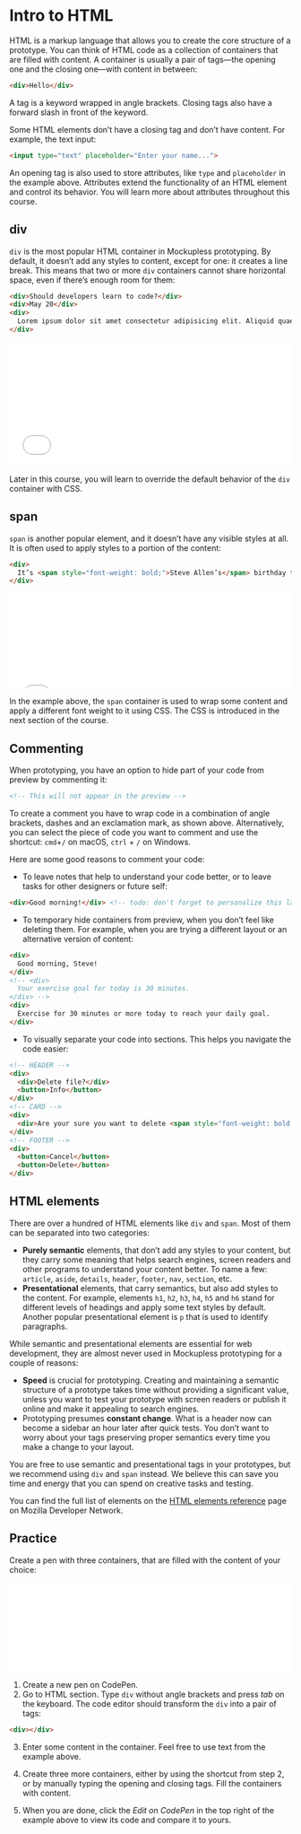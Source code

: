 # Intro to HTML

HTML is a markup language that allows you to create the core structure of a prototype. You can think of HTML code as a collection of containers that are filled with content. A container is usually a pair of tags—the opening one and the closing one—with content in between:

```html
<div>Hello</div>
```

A tag is a keyword wrapped in angle brackets. Closing tags also have a forward slash in front of the keyword.

Some HTML elements don’t have a closing tag and don’t have content. For example, the text input:

```html
<input type="text" placeholder="Enter your name...">
```

An opening tag is also used to store attributes, like `type` and `placeholder` in the example above. Attributes extend the functionality of an HTML element and control its behavior. You will learn more about attributes throughout this course.

## div

`div` is the most popular HTML container in Mockupless prototyping. By default, it doesn’t add any styles to content, except for one: it creates a line break. This means that two or more `div` containers cannot share horizontal space, even if there’s enough room for them:

```html
<div>Should developers learn to code?</div>
<div>May 20</div>
<div>
  Lorem ipsum dolor sit amet consectetur adipisicing elit. Aliquid quaerat rem nesciunt alias! Ab harum distinctio repellat natus eum illum!
</div>
```

<iframe height="222" style="width: 100%;" scrolling="no" title="Core—Containers" src="//codepen.io/andgordy/embed/gJOgvb/?height=222&theme-id=36403&default-tab=result" frameborder="no" allowtransparency="true" allowfullscreen="true">
  See the Pen <a href='https://codepen.io/andgordy/pen/gJOgvb/'>Core—Containers</a> by And Gordy
  (<a href='https://codepen.io/andgordy'>@andgordy</a>) on <a href='https://codepen.io'>CodePen</a>.
</iframe>

Later in this course, you will learn to override the default behavior of the `div` container with CSS.

## span

`span` is another popular element, and it doesn’t have any visible styles at all. It is often used to apply styles to a portion of the content:

```html
<div>
  It’s <span style="font-weight: bold;">Steve Allen’s</span> birthday today!
</div>
```

<iframe height="170" style="width: 100%;" scrolling="no" title="Core—Containers, span" src="//codepen.io/andgordy/embed/KLNjOQ/?height=170&theme-id=36403&default-tab=result" frameborder="no" allowtransparency="true" allowfullscreen="true">
  See the Pen <a href='https://codepen.io/andgordy/pen/KLNjOQ/'>Core—Containers, span</a> by And Gordy
  (<a href='https://codepen.io/andgordy'>@andgordy</a>) on <a href='https://codepen.io'>CodePen</a>.
</iframe>

In the example above, the `span` container is used to wrap some content and apply a different font weight to it using CSS. The CSS is introduced in the next section of the course.

## Commenting

When prototyping, you have an option to hide part of your code from preview by commenting it:

```html
<!-- This will not appear in the preview -->
```

To create a comment you have to wrap code in a combination of angle brackets, dashes and an exclamation mark, as shown above. Alternatively, you can select the piece of code you want to comment and use the shortcut: `cmd`+`/` on macOS, `ctrl` + `/` on Windows.

Here are some good reasons to comment your code:

- To leave notes that help to understand your code better, or to leave tasks for other designers or future self:

```html
<div>Good morning!</div> <!-- todo: don't forget to personalize this later -->
```

- To temporary hide containers from preview, when you don’t feel like deleting them. For example, when you are trying a different layout or an alternative version of content:

```html
<div>
  Good morning, Steve!
</div>
<!-- <div>
  Your exercise goal for today is 30 minutes.
</div> -->
<div>
  Exercise for 30 minutes or more today to reach your daily goal.
</div>
```

- To visually separate your code into sections. This helps you navigate the code easier:

```html
<!-- HEADER -->
<div>
  <div>Delete file?</div>
  <button>Info</button>
</div>
<!-- CARD -->
<div>
  <div>Are your sure you want to delete <span style="font-weight: bold;">mockups.sketch</span> file? This cannot be undone.</div>
</div>
<!-- FOOTER -->
<div>
  <button>Cancel</button>
  <button>Delete</button>
</div>
```

## HTML elements

There are over a hundred of HTML elements like `div` and `span`. Most of them can be separated into two categories:

- **Purely semantic** elements, that don’t add any styles to your content, but they carry some meaning that helps search engines, screen readers and other programs to understand your content better. To name a few: `article`, `aside`, `details`, `header`, `footer`, `nav`, `section`, etc.
- **Presentational** elements, that carry semantics, but also add styles to the content. For example, elements `h1`, `h2`, `h3`, `h4`, `h5` and `h6` stand for different levels of headings and apply some text styles by default. Another popular presentational element is `p` that is used to identify paragraphs.

While semantic and presentational elements are essential for web development, they are almost never used in Mockupless prototyping for a couple of reasons:

- **Speed** is crucial for prototyping. Creating and maintaining a semantic structure of a prototype takes time without providing a significant value, unless you want to test your prototype with screen readers or publish it online and make it appealing to search engines.
- Prototyping presumes **constant change**. What is a header now can become a sidebar an hour later after quick tests. You don’t want to worry about your tags preserving proper semantics every time you make a change to your layout.

You are free to use semantic and presentational tags in your prototypes, but we recommend using `div` and `span` instead. We believe this can save you time and energy that you can spend on creative tasks and testing.

You can find the full list of elements on the [HTML elements reference](https://developer.mozilla.org/en-US/docs/Web/HTML/Element) page on Mozilla Developer Network.

## Practice

Create a pen with three containers, that are filled with the content of your choice:

<iframe height="160" style="width: 100%;" scrolling="no" title="Core—Task" src="//codepen.io/andgordy/embed/yWXZPx/?height=159&theme-id=36403&default-tab=result" frameborder="no" allowtransparency="true" allowfullscreen="true">
  See the Pen <a href='https://codepen.io/andgordy/pen/yWXZPx/'>Core—Task</a> by And Gordy
  (<a href='https://codepen.io/andgordy'>@andgordy</a>) on <a href='https://codepen.io'>CodePen</a>.
</iframe>

1. Create a new pen on CodePen.
2. Go to HTML section. Type `div` without angle brackets and press *tab* on the keyboard. The code editor should transform the `div` into a pair of tags:

```html
<div></div>
```

3. Enter some content in the container. Feel free to use text from the example above.

4. Create three more containers, either by using the shortcut from step 2, or by manually typing the opening and closing tags. Fill the containers with content.

5. When you are done, click the *Edit on CodePen* in the top right of the example above to view its code and compare it to yours.